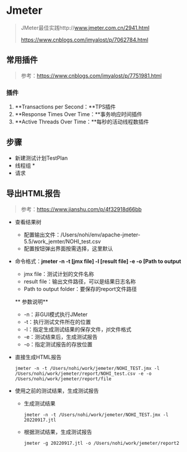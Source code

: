 # Jmeter

> JMeter最佳实践http://www.jmeter.com.cn/2941.html
>
> https://www.cnblogs.com/imyalost/p/7062784.html



## 常用插件

> 参考：https://www.cnblogs.com/imyalost/p/7751981.html



### 插件

1. **Transactions per Second：**TPS插件
2. **Response Times Over Time：**事务响应时间插件
3. **Active Threads Over Time：**每秒的活动线程数插件



## 步骤

* 新建测试计划TestPlan
* 线程组
  * 
* 请求



## 导出HTML报告

> 参考：https://www.jianshu.com/p/4f32918d66bb



* 查看结果树

  * 配置输出文件：/Users/nohi/env/apache-jmeter-5.5/work_jemter/NOHI_test.csv
  * 配置按钮弹出界面按需选择，这里默认

* 命令格式：**jmeter -n -t [jmx file] -l [result file] -e -o [Path to output**

  - jmx file：测试计划的文件名称
  - result file：输出文件路径，可以是结果日志名称
  - Path to output folder：要保存的report文件路径

   ** 参数说明**

  - -n：非GUI模式执行JMeter
  - -t：执行测试文件所在的位置
  - -l：指定生成测试结果的保存文件，jtl文件格式
  - -e：测试结束后，生成测试报告
  - -o：指定测试报告的存放位置

* 直接生成HTML报告

  ```
  jmeter -n -t /Users/nohi/work/jemeter/NOHI_TEST.jmx -l /Users/nohi/work/jemeter/report/NOHI_test.csv -e -o /Users/nohi/work/jemeter/report/file
  ```

* 使用之前的测试结果，生成测试报告

  * 生成测试结果

    ```
    jmeter -n -t /Users/nohi/work/jemeter/NOHI_TEST.jmx -l 20220917.jtl
    ```

  * 根据测试结果，生成测试报告

    ```
    jmeter -g 20220917.jtl -o /Users/nohi/work/jemeter/report2
    ```

    